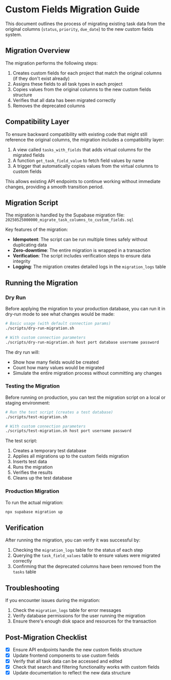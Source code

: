 # Custom Fields Migration Guide

This document outlines the process of migrating existing task data from the original columns (`status`, `priority`, `due_date`) to the new custom fields system.

## Migration Overview

The migration performs the following steps:

1. Creates custom fields for each project that match the original columns (if they don't exist already)
2. Assigns these fields to all task types in each project
3. Copies values from the original columns to the new custom fields structure
4. Verifies that all data has been migrated correctly
5. Removes the deprecated columns

## Compatibility Layer

To ensure backward compatibility with existing code that might still reference the original columns, the migration includes a compatibility layer:

1. A view called `tasks_with_fields` that adds virtual columns for the migrated fields
2. A function `get_task_field_value` to fetch field values by name
3. A trigger that automatically copies values from the virtual columns to custom fields

This allows existing API endpoints to continue working without immediate changes, providing a smooth transition period.

## Migration Script

The migration is handled by the Supabase migration file: `20250525000000_migrate_task_columns_to_custom_fields.sql`

Key features of the migration:
- **Idempotent**: The script can be run multiple times safely without duplicating data
- **Zero-downtime**: The entire migration is wrapped in a transaction
- **Verification**: The script includes verification steps to ensure data integrity
- **Logging**: The migration creates detailed logs in the `migration_logs` table

## Running the Migration

### Dry Run

Before applying the migration to your production database, you can run it in dry-run mode to see what changes would be made:

```bash
# Basic usage (with default connection params)
./scripts/dry-run-migration.sh

# With custom connection parameters
./scripts/dry-run-migration.sh host port database username password
```

The dry run will:
- Show how many fields would be created
- Count how many values would be migrated
- Simulate the entire migration process without committing any changes

### Testing the Migration

Before running on production, you can test the migration script on a local or staging environment:

```bash
# Run the test script (creates a test database)
./scripts/test-migration.sh

# With custom connection parameters
./scripts/test-migration.sh host port username password
```

The test script:
1. Creates a temporary test database
2. Applies all migrations up to the custom fields migration
3. Inserts test data
4. Runs the migration
5. Verifies the results
6. Cleans up the test database

### Production Migration

To run the actual migration:

```bash
npx supabase migration up
```

## Verification

After running the migration, you can verify it was successful by:

1. Checking the `migration_logs` table for the status of each step
2. Querying the `task_field_values` table to ensure values were migrated correctly
3. Confirming that the deprecated columns have been removed from the `tasks` table

## Troubleshooting

If you encounter issues during the migration:

1. Check the `migration_logs` table for error messages
2. Verify database permissions for the user running the migration
3. Ensure there's enough disk space and resources for the transaction

## Post-Migration Checklist

- [x] Ensure API endpoints handle the new custom fields structure
- [x] Update frontend components to use custom fields
- [x] Verify that all task data can be accessed and edited
- [x] Check that search and filtering functionality works with custom fields
- [x] Update documentation to reflect the new data structure